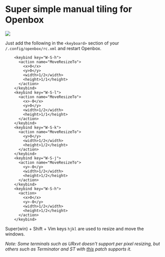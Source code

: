 # Super simple manual tiling for Openbox

![](demonstration.gif)

Just add the following in the `<keyboard>` section of your `/.config/openbox/rc.xml` and restart Openbox.

```
    <keybind key="W-S-h">
      <action name="MoveResizeTo">
        <x>0</x>
        <y>0</y>
        <width>1/2</width>
        <height>1/1</height>
      </action>
    </keybind>
    <keybind key="W-S-l">
      <action name="MoveResizeTo">
        <x>-0</x>
        <y>0</y>
        <width>1/2</width>
        <height>1/1</height>
      </action>
    </keybind>
    <keybind key="W-S-k">
      <action name="MoveResizeTo">
        <y>0</y>
        <width>1/2</width>
        <height>1/2</height>
      </action>
    </keybind>
    <keybind key="W-S-j">
      <action name="MoveResizeTo">
        <y>-0</y>
        <width>1/2</width>
        <height>1/2</height>
      </action>
    </keybind>
    <keybind key="W-S-h">
      <action>
        <x>0</x>
        <y>-0</y>
        <width>1/2</width>
        <height>1/2</height>
      </action>
    </keybind>
```

Super(win) + Shift + Vim keys `hjkl` are used to resize and move the windows.

*Note: Some terminals such as URxvt doesn't support per pixel resizing, but others such as Terminator and ST with [this](https://st.suckless.org/patches/anysize/) patch supports it.*
